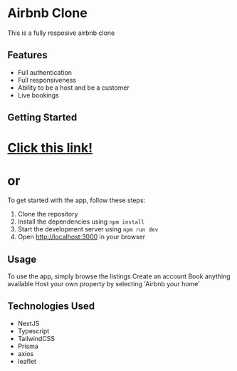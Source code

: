 # Airbnb Clone

This is a fully resposive airbnb clone

## Features

- Full authentication
- Full responsiveness
- Ability to be a host and be a customer
- Live bookings

## Getting Started

# [Click this link!](https://vacation-rent.vercel.app/)

# or

To get started with the app, follow these steps:

1. Clone the repository
2. Install the dependencies using `npm install`
3. Start the development server using `npm run dev`
4. Open [http://localhost:3000](http://localhost:3000) in your browser

## Usage

To use the app, simply browse the listings
Create an account
Book anything available
Host your own property by selecting 'Airbnb your home'

## Technologies Used

- NextJS
- Typescript
- TailwindCSS
- Prisma
- axios
- leaflet
